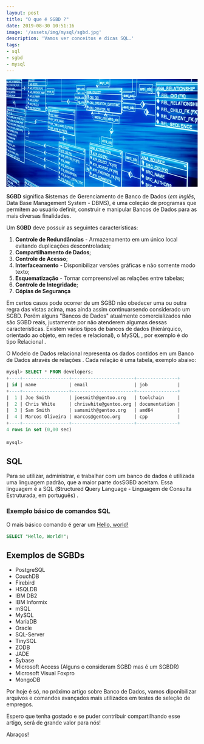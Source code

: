 ```yaml
---
layout: post
title: "O que é SGBD ?"
date: 2019-08-30 10:51:16
image: '/assets/img/mysql/sgbd.jpg'
description: 'Vamos ver conceitos e dicas SQL.'
tags:
- sql
- sgbd
- mysql
---
```


![Banco de Dados Relacional Ilustrativo](/assets/img/mysql/sgbd.jpg)

**SGBD** significa **S**istemas de **G**erenciamento de **B**anco de **D**ados (*em inglês*, Data Base Management System - DBMS), é uma coleção de programas que permitem ao usuário definir, construir e manipular Bancos de Dados para as mais diversas finalidades.

Um **SGBD** deve possuir as seguintes características:
1. **Controle de Redundâncias** - Armazenamento em um único local evitando duplicações descontroladas;
2. **Compartilhamento de Dados**;
3. **Controle de Acesso**;
4. **Interfaceamento** - Disponibilizar versões gráficas e não somente modo texto;
5. **Esquematização** - Tornar compreensível as relações entre tabelas;
6. **Controle de Integridade**;
7. **Cópias de Segurança**

Em certos casos pode ocorrer de um SGBD não obedecer uma ou outra regra das vistas acima, mas ainda assim continuarsendo considerado um SGBD. Porém alguns "Bancos de Dados" atualmente comercializados não são SGBD reais, justamente por não atenderem algumas dessas características. Existem vários tipos de bancos de dados (hierárquico, orientado ao objeto, em redes e relacional), o MySQL , por exemplo é do tipo Relacional .

O Modelo de Dados relacional representa os dados contidos em um Banco de Dados através de relações . Cada relação é uma tabela, exemplo abaixo:

```sql
mysql> SELECT * FROM developers;
+----+-----------------+-----------------------+---------------+
| id | name            | email                 | job           |
+----+-----------------+-----------------------+---------------+
|  1 | Joe Smith       | joesmith@gentoo.org   | toolchain     |
|  2 | Chris White     | chriswhite@gentoo.org | documentation |
|  3 | Sam Smith       | samsmith@gentoo.org   | amd64         |
|  4 | Marcos Oliveira | marcos@gentoo.org     | cpp           |
+----+-----------------+-----------------------+---------------+
4 rows in set (0,00 sec)

mysql> 
```

<script async src="https://pagead2.googlesyndication.com/pagead/js/adsbygoogle.js"></script>
<!-- Informat -->
<ins class="adsbygoogle"
     style="display:block"
     data-ad-client="ca-pub-2838251107855362"
     data-ad-slot="2327980059"
     data-ad-format="auto"
     data-full-width-responsive="true"></ins>
<script>
(adsbygoogle = window.adsbygoogle || []).push({});
</script>

## SQL

Para se utilizar, administrar, e trabalhar com um banco de dados é utilizada uma linguagem padrão, que a maior parte dosSGBD aceitam. Essa linguagem é a SQL (**S**tructured **Q**uery **L**anguage - Linguagem de Consulta Estruturada, em português) .

### Exemplo básico de comandos SQL

O mais básico comando é gerar um [Hello, world!](https://en.wikipedia.org/wiki/"Hello,_World!"_program)
```sql
SELECT "Hello, World!";
```

## Exemplos de SGBDs

+ PostgreSQL
+ CouchDB
+ Firebird
+ HSQLDB
+ IBM DB2
+ IBM Informix
+ mSQL
+ MySQL
+ MariaDB
+ Oracle
+ SQL-Server
+ TinySQL
+ ZODB
+ JADE
+ Sybase
+ Microsoft Access (Alguns o consideram SGBD mas é um SGBDR)
+ Microsoft Visual Foxpro
+ MongoDB

Por hoje é só, no próximo artigo sobre Banco de Dados, vamos diponibilizar arquivos e comandos avançados mais utilizados em testes de seleção de empregos.

Espero que tenha gostado e se puder contribuir compartilhando esse artigo, será de grande valor para nós!

Abraços!
    


